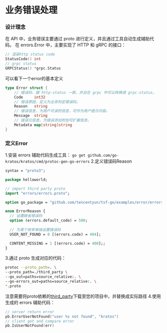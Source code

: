 # 业务错误处理
### 设计理念
在 API 中，业务错误主要通过 proto 进行定义，并且通过工具自动生成辅助代码。
在 errors.Error 中，主要实现了 HTTP 和 gRPC 的接口：
```go
// 渲染http status code
StatusCode() int
// grpc status
GRPCStatus() *grpc.Status
```
可以看下一个error的基本定义
```go
type Error struct {
    // 错误码，跟 http-status 一致，并且在 grpc 中可以转换成 grpc-status。
    Code     int32
    // 错误原因，定义为业务判定错误码。            
    Reason   string
    // 错误信息，为用户可读的信息，可作为用户提示内容。      
    Message  string    
    // 错误元信息，为错误添加附加可扩展信息。       
    Metadata map[string]string 
}
```
### 定义Error
1.安装 errors 辅助代码生成工具：
`go get github.com/go-kratos/kratos/cmd/protoc-gen-go-errors`
2.定义错误码Reason
```protobuf
syntax = "proto3";

package helloworld;

// import third party proto
import "errors/errors.proto";

option go_package = "github.com/tencentyun/tsf-go/examples/error/errors";

enum ErrorReason {
  // 设置缺省错误码
  option (errors.default_code) = 500;
  
  // 为某个枚举单独设置错误码
  USER_NOT_FOUND = 0 [(errors.code) = 404];

  CONTENT_MISSING = 1 [(errors.code) = 400];;
}
```
3.通过 proto 生成对应的代码：
```bash
protoc --proto_path=. \
--proto_path=./third_party \
--go_out=paths=source_relative:. \
--go-errors_out=paths=source_relative:. \
*.proto
```
注意需要将proto依赖的[third_party](https://github.com/tencentyun/tsf-go/tree/master/third_party)下载至您的项目中，并替换成实际路径
4.使用生成的 errors 辅助代码：
```go
// server return error
pb.ErrorUserNotFound("user %s not found", "kratos")
// client get and compare error
pb.IsUserNotFound(err)
```